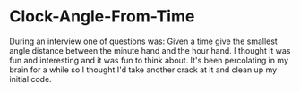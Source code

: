 ﻿# Clock-Angle-From-Time

During an interview one of questions was: Given a time give the smallest angle distance between the minute hand and the hour hand. I thought it was fun and interesting and it was fun to think about. It's been percolating in my brain for a while so I thought I'd take another crack at it and clean up my initial code.
